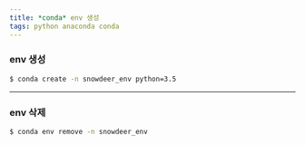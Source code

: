 ```yaml
---
title: *conda* env 생성
tags: python anaconda conda
---
```


### env 생성
```sh
$ conda create -n snowdeer_env python=3.5
```

<!--more-->

---

### env 삭제
```sh
$ conda env remove -n snowdeer_env
```
